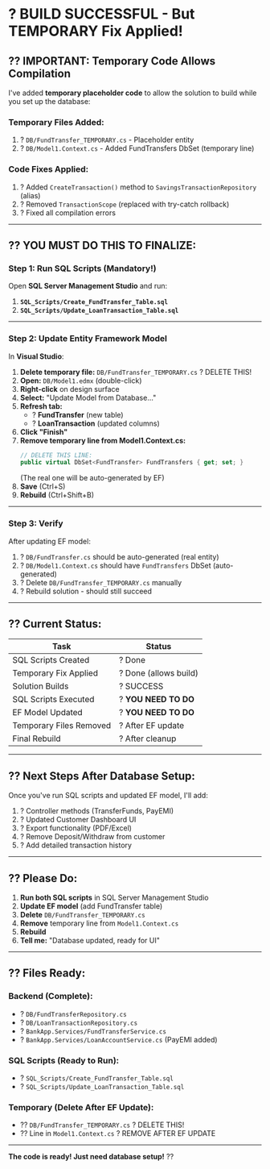 # ? BUILD SUCCESSFUL - But TEMPORARY Fix Applied!

## ?? **IMPORTANT: Temporary Code Allows Compilation**

I've added **temporary placeholder code** to allow the solution to build while you set up the database:

### **Temporary Files Added:**
1. ? `DB/FundTransfer_TEMPORARY.cs` - Placeholder entity
2. ? `DB/Model1.Context.cs` - Added FundTransfers DbSet (temporary line)

### **Code Fixes Applied:**
1. ? Added `CreateTransaction()` method to `SavingsTransactionRepository` (alias)
2. ? Removed `TransactionScope` (replaced with try-catch rollback)
3. ? Fixed all compilation errors

---

## ?? **YOU MUST DO THIS TO FINALIZE:**

### **Step 1: Run SQL Scripts (Mandatory!)**

Open **SQL Server Management Studio** and run:

1. **`SQL_Scripts/Create_FundTransfer_Table.sql`**
2. **`SQL_Scripts/Update_LoanTransaction_Table.sql`**

---

### **Step 2: Update Entity Framework Model**

In **Visual Studio**:

1. **Delete temporary file:** `DB/FundTransfer_TEMPORARY.cs` ? DELETE THIS!
2. **Open:** `DB/Model1.edmx` (double-click)
3. **Right-click** on design surface
4. **Select:** "Update Model from Database..."
5. **Refresh tab:**
   - ? **FundTransfer** (new table)
   - ? **LoanTransaction** (updated columns)
6. **Click "Finish"**
7. **Remove temporary line from Model1.Context.cs:**
   ```csharp
   // DELETE THIS LINE:
   public virtual DbSet<FundTransfer> FundTransfers { get; set; }
   ```
   (The real one will be auto-generated by EF)
8. **Save** (Ctrl+S)
9. **Rebuild** (Ctrl+Shift+B)

---

### **Step 3: Verify**

After updating EF model:

1. ? `DB/FundTransfer.cs` should be auto-generated (real entity)
2. ? `DB/Model1.Context.cs` should have `FundTransfers` DbSet (auto-generated)
3. ? Delete `DB/FundTransfer_TEMPORARY.cs` manually
4. ? Rebuild solution - should still succeed

---

## ?? **Current Status:**

| Task | Status |
|------|--------|
| SQL Scripts Created | ? Done |
| Temporary Fix Applied | ? Done (allows build) |
| Solution Builds | ? SUCCESS |
| SQL Scripts Executed | ? **YOU NEED TO DO** |
| EF Model Updated | ? **YOU NEED TO DO** |
| Temporary Files Removed | ? After EF update |
| Final Rebuild | ? After cleanup |

---

## ?? **Next Steps After Database Setup:**

Once you've run SQL scripts and updated EF model, I'll add:

1. ? Controller methods (TransferFunds, PayEMI)
2. ? Updated Customer Dashboard UI
3. ? Export functionality (PDF/Excel)
4. ? Remove Deposit/Withdraw from customer
5. ? Add detailed transaction history

---

## ?? **Please Do:**

1. **Run both SQL scripts** in SQL Server Management Studio
2. **Update EF model** (add FundTransfer table)
3. **Delete** `DB/FundTransfer_TEMPORARY.cs`
4. **Remove** temporary line from `Model1.Context.cs`
5. **Rebuild**
6. **Tell me:** "Database updated, ready for UI"

---

## ?? **Files Ready:**

### **Backend (Complete):**
- ? `DB/FundTransferRepository.cs`
- ? `DB/LoanTransactionRepository.cs`
- ? `BankApp.Services/FundTransferService.cs`
- ? `BankApp.Services/LoanAccountService.cs` (PayEMI added)

### **SQL Scripts (Ready to Run):**
- ? `SQL_Scripts/Create_FundTransfer_Table.sql`
- ? `SQL_Scripts/Update_LoanTransaction_Table.sql`

### **Temporary (Delete After EF Update):**
- ?? `DB/FundTransfer_TEMPORARY.cs` ? DELETE THIS!
- ?? Line in `Model1.Context.cs` ? REMOVE AFTER EF UPDATE

---

**The code is ready! Just need database setup!** ??
